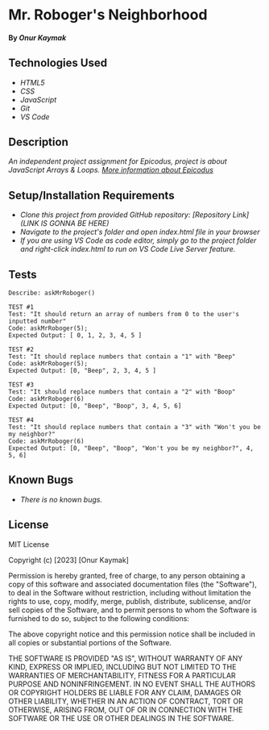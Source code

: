 # Mr. Roboger's Neighborhood

#### By _**Onur Kaymak**_

## Technologies Used

- _HTML5_
- _CSS_
- _JavaScript_
- _Git_
- _VS Code_

## Description

_An independent project assignment for Epicodus, project is about JavaScript Arrays & Loops. [More information about Epicodus](https://www.epicodus.com)_

## Setup/Installation Requirements

- _Clone this project from provided GitHub repository: [Repository Link](LINK IS GONNA BE HERE)_
- _Navigate to the project's folder and open index.html file in your browser_
- _If you are using VS Code as code editor, simply go to the project folder and right-click index.html to run on VS Code Live Server feature._

## Tests

```
Describe: askMrRoboger()

TEST #1
Test: "It should return an array of numbers from 0 to the user's inputted number"
Code: askMrRoboger(5);
Expected Output: [ 0, 1, 2, 3, 4, 5 ]

TEST #2
Test: "It should replace numbers that contain a "1" with "Beep"
Code: askMrRoboger(5);
Expected Output: [0, "Beep", 2, 3, 4, 5 ]

TEST #3
Test: "It should replace numbers that contain a "2" with "Boop"
Code: askMrRoboger(6)
Expected Output: [0, "Beep", "Boop", 3, 4, 5, 6]

TEST #4
Test: "It should replace numbers that contain a "3" with "Won't you be my neighbor?"
Code: askMrRoboger(6)
Expected Output: [0, "Beep", "Boop", "Won't you be my neighbor?", 4, 5, 6]
```

## Known Bugs

- _There is no known bugs._

## License

MIT License

Copyright (c) [2023] [Onur Kaymak]

Permission is hereby granted, free of charge, to any person obtaining a copy
of this software and associated documentation files (the "Software"), to deal
in the Software without restriction, including without limitation the rights
to use, copy, modify, merge, publish, distribute, sublicense, and/or sell
copies of the Software, and to permit persons to whom the Software is
furnished to do so, subject to the following conditions:

The above copyright notice and this permission notice shall be included in all
copies or substantial portions of the Software.

THE SOFTWARE IS PROVIDED "AS IS", WITHOUT WARRANTY OF ANY KIND, EXPRESS OR
IMPLIED, INCLUDING BUT NOT LIMITED TO THE WARRANTIES OF MERCHANTABILITY,
FITNESS FOR A PARTICULAR PURPOSE AND NONINFRINGEMENT. IN NO EVENT SHALL THE
AUTHORS OR COPYRIGHT HOLDERS BE LIABLE FOR ANY CLAIM, DAMAGES OR OTHER
LIABILITY, WHETHER IN AN ACTION OF CONTRACT, TORT OR OTHERWISE, ARISING FROM,
OUT OF OR IN CONNECTION WITH THE SOFTWARE OR THE USE OR OTHER DEALINGS IN THE
SOFTWARE.
